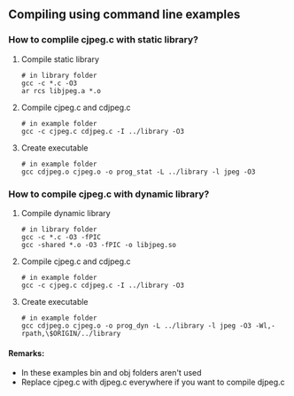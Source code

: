## Compiling using command line examples

### How to complile cjpeg.c with static library?

1. Compile static library
    ```
    # in library folder
    gcc -c *.c -O3
    ar rcs libjpeg.a *.o
    ```
2. Compile cjpeg.c and cdjpeg.c
    ```
    # in example folder
    gcc -c cjpeg.c cdjpeg.c -I ../library -O3
    ```
3. Create executable
    ```
    # in example folder
    gcc cdjpeg.o cjpeg.o -o prog_stat -L ../library -l jpeg -O3
    ```

### How to compile cjpeg.c with dynamic library?

1. Compile dynamic library
    ```
    # in library folder
    gcc -c *.c -O3 -fPIC
    gcc -shared *.o -O3 -fPIC -o libjpeg.so
    ```
2. Compile cjpeg.c and cdjpeg.c
    ```
    # in example folder
    gcc -c cjpeg.c cdjpeg.c -I ../library -O3
    ```
3. Create executable
    ```
    # in example folder
    gcc cdjpeg.o cjpeg.o -o prog_dyn -L ../library -l jpeg -O3 -Wl,-rpath,\$ORIGIN/../library
    ```

#### Remarks:
- In these examples bin and obj folders aren't used
- Replace cjpeg.c with djpeg.c everywhere if you want to compile djpeg.c
